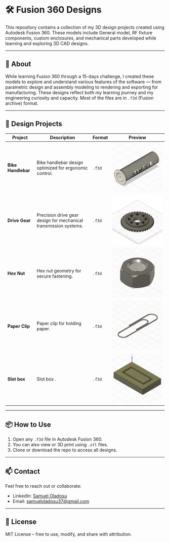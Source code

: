 # 🛠️ Fusion 360 Designs

This repository contains a collection of my 3D design projects created using Autodesk Fusion 360. These models include General model, RF fixture components, custom enclosures, and mechanical parts developed while learning and exploring 3D CAD designs.

---

## 📌 About

While learning Fusion 360 through a 15-days challenge, I created these models to explore and understand various features of the software — from parametric design and assembly modeling to rendering and exporting for manufacturing. These designs reflect both my learning journey and my engineering curiosity and capacity. Most of the files are in `.f3d` (Fusion archive) format.

---

## 📂 Design Projects

| Project | Description | Format | Preview |
|--------|-------------|--------|---------|
| **Bike Handlebar** | Bike handlebar design optimized for ergonomic control. | `.f3d` | ![Preview](https://github.com/samueloladosu37/fusion360-sample-modeling/blob/main/Day%20%237%20-%20Bike%20Handlebar%20Grip%20v2.png) |
| **Drive Gear** | Precision drive gear design for mechanical transmission systems. | `.f3d`| ![Preview](https://github.com/samueloladosu37/fusion360-sample-modeling/blob/main/Day%20%2312%20Gear%20Drive%20v3.png) |
| **Hex Nut** | Hex nut geometry for secure fastening. | `.f3d` | ![Preview](https://github.com/samueloladosu37/fusion360-sample-modeling/blob/main/Day%20%236%20-%20Hex%20Nut%20v2.png) |
| **Paper Clip** | Paper clip for holding paper. | `.f3d` | ![Preview](https://github.com/samueloladosu37/fusion360-sample-modeling/blob/main/Day%233-%20Paperclip%20v2.png) |
| **Slot box** | Slot box . | `.f3d` | ![Preview](https://github.com/samueloladosu37/fusion360-sample-modeling/blob/main/Day%20%2314%20Slot%20Box%20v1.png) |

---

## 📦 How to Use

1. Open any `.f3d` file in Autodesk Fusion 360.
2. You can also view or 3D print using `.stl` files.
3. Clone or download the repo to access all designs.

---

## 📫 Contact

Feel free to reach out or collaborate:

- LinkedIn: [Samuel Oladosu](https://www.linkedin.com/in/samueloladosu/)
- Email: [samueloladosu37@gmail.com](mailto:samueloladosu37@gmail.com)

---

## 📄 License

MIT License – free to use, modify, and share with attribution.

